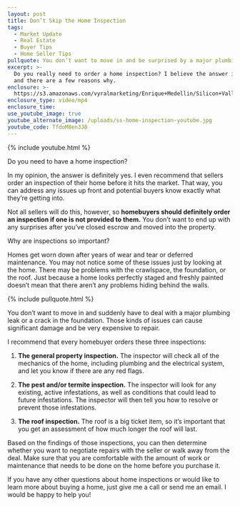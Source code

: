 ```yaml
---
layout: post
title: Don’t Skip the Home Inspection
tags:
  - Market Update
  - Real Estate
  - Buyer Tips
  - Home Seller Tips
pullquote: You don’t want to move in and be surprised by a major plumbing issue.
excerpt: >-
  Do you really need to order a home inspection? I believe the answer is yes,
  and there are a few reasons why.
enclosure: >-
  https://s3.amazonaws.com/vyralmarketing/Enrique+Medellin/Silicon+Valley+Real+Estate-+Dont+Skip+the+Home+Inspection.mp4
enclosure_type: video/mp4
enclosure_time:
use_youtube_image: true
youtube_alternate_image: /uploads/ss-home-inspection-youtube.jpg
youtube_code: TfdoM8en3J8
---
```



{% include youtube.html %}

Do you need to have a home inspection?

In my opinion, the answer is definitely yes. I even recommend that sellers order an inspection of their home before it hits the market. That way, you can address any issues up front and potential buyers know exactly what they’re getting into.

Not all sellers will do this, however, so **homebuyers should definitely order an inspection if one is not provided to them.** You don’t want to end up with any surprises after you’ve closed escrow and moved into the property.

Why are inspections so important?

Homes get worn down after years of wear and tear or deferred maintenance. You may not notice some of these issues just by looking at the home. There may be problems with the crawlspace, the foundation, or the roof. Just because a home looks perfectly staged and freshly painted doesn’t mean that there aren’t any problems hiding behind the walls.

{% include pullquote.html %}

You don’t want to move in and suddenly have to deal with a major plumbing leak or a crack in the foundation. Those kinds of issues can cause significant damage and be very expensive to repair.

I recommend that every homebuyer orders these three inspections:

1. **The general property inspection.** The inspector will check all of the mechanics of the home, including plumbing and the electrical system, and let you know if there are any red flags.

2. **The pest and/or termite inspection.** The inspector will look for any existing, active infestations, as well as conditions that could lead to future infestations. The inspector will then tell you how to resolve or prevent those infestations.

3. **The roof inspection.** The roof is a big ticket item, so it’s important that you get an assessment of how much longer the roof will last.

Based on the findings of those inspections, you can then determine whether you want to negotiate repairs with the seller or walk away from the deal. Make sure that you are comfortable with the amount of work or maintenance that needs to be done on the home before you purchase it.

If you have any other questions about home inspections or would like to learn more about buying a home, just give me a call or send me an email. I would be happy to help you!